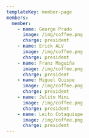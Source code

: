 ```yaml
---
templateKey: member-page
members:
  member:
    - name: George Prado
      image: /img/coffee.png
      charge: president
    - name: Erick ALV
      image: /img/coffee.png
      charge: president
    - name: Franz Maguiña
      image: /img/coffee.png
      charge: president
    - name: Miguel Quispe
      image: /img/coffee.png
      charge: president
    - name: Julito Mini
      image: /img/coffee.png
      charge: president
    - name: Leito Cotaquispe
      image: /img/coffee.png
      charge: president
---
```


